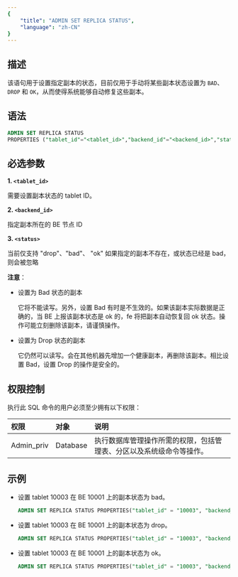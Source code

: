 ```yaml
---
{
    "title": "ADMIN SET REPLICA STATUS",
    "language": "zh-CN"
}
---
```


## 描述

该语句用于设置指定副本的状态，目前仅用于手动将某些副本状态设置为 `BAD`、`DROP` 和 `OK`，从而使得系统能够自动修复这些副本。

## 语法

```sql
ADMIN SET REPLICA STATUS 
PROPERTIES ("tablet_id"="<tablet_id>","backend_id"="<backend_id>","status"="<status>")
```

## 必选参数
**1. `<tablet_id>`**

需要设置副本状态的 tablet ID。

**2. `<backend_id>`**

指定副本所在的 BE 节点 ID

**3. `<status>`**

当前仅支持 "drop"、"bad"、 "ok"
如果指定的副本不存在，或状态已经是 bad，则会被忽略

**注意**：

- 设置为 Bad 状态的副本

  它将不能读写。另外，设置 Bad 有时是不生效的。如果该副本实际数据是正确的，当 BE 上报该副本状态是 ok 的，fe 将把副本自动恢复回 ok 状态。操作可能立刻删除该副本，请谨慎操作。


- 设置为 Drop 状态的副本
  
  它仍然可以读写。会在其他机器先增加一个健康副本，再删除该副本。相比设置 Bad，设置 Drop 的操作是安全的。

## 权限控制

执行此 SQL 命令的用户必须至少拥有以下权限：

| 权限         | 对象       | 说明                                 |
|:-----------|:---------|:-----------------------------------|
| Admin_priv | Database | 执行数据库管理操作所需的权限，包括管理表、分区以及系统级命令等操作。 |


## 示例

- 设置 tablet 10003 在 BE 10001 上的副本状态为 bad。

  ```sql
  ADMIN SET REPLICA STATUS PROPERTIES("tablet_id" = "10003", "backend_id" = "10001", "status" = "bad");
  ```

- 设置 tablet 10003 在 BE 10001 上的副本状态为 drop。

  ```sql
  ADMIN SET REPLICA STATUS PROPERTIES("tablet_id" = "10003", "backend_id" = "10001", "status" = "drop");
  ```

- 设置 tablet 10003 在 BE 10001 上的副本状态为 ok。

  ```sql
  ADMIN SET REPLICA STATUS PROPERTIES("tablet_id" = "10003", "backend_id" = "10001", "status" = "ok");
  ```